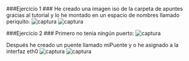 ###Ejercicio 1 ###
He creado una imagen iso de la carpeta de apuntes gracias al tutorial y lo he montado en un espacio de nombres llamado periquito:
![captura](http://s25.postimg.org/yfk86y3zz/1_1.png)
![captura](http://s25.postimg.org/apusi95mn/1_2.png)

###Ejercicio 2 ###
Primero no tenia ningún puerto:
![captura](http://s25.postimg.org/hhl7l3um7/2_1.png)

Después he creado un puente llamado miPuente y o he asignado a la interfaz eth0
![captura](http://s25.postimg.org/buounms3j/2_2.png)
![captura](http://s25.postimg.org/c8q6n8c73/2_3.png)
	
